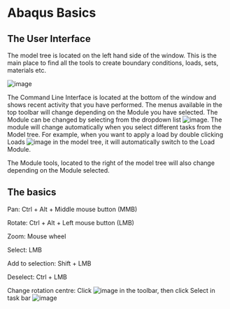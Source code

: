 # Abaqus Basics
## The User Interface
The model tree is located on the left hand side of the window. This is the main place to find all the tools to create boundary conditions, loads, sets, materials etc.

![image](https://user-images.githubusercontent.com/80410515/111624475-a7f35480-87e3-11eb-89b2-9bc0d424403e.png)

The Command Line Interface is located at the bottom of the window and shows recent activity that you have performed.
The menus available in the top toolbar will change depending on the Module you have selected. The Module can be changed by selecting from the dropdown list ![image](https://user-images.githubusercontent.com/80410515/111624699-e983ff80-87e3-11eb-8a36-dbdbb7d00021.png). The module will change automatically when you select different tasks from the Model tree. For example, when you want to apply a load by double clicking Loads ![image](https://user-images.githubusercontent.com/80410515/111624726-f4d72b00-87e3-11eb-89f6-58f185c1c970.png) in the model tree, it will automatically switch to the Load Module.

The Module tools, located to the right of the model tree will also change depending on the Module selected.

## The basics
Pan: Ctrl + Alt + Middle mouse button (MMB)

Rotate: Ctrl + Alt + Left mouse button (LMB)

Zoom: Mouse wheel

Select: LMB

Add to selection: Shift + LMB

Deselect: Ctrl + LMB

Change rotation centre: Click ![image](https://user-images.githubusercontent.com/80410515/111624942-3536a900-87e4-11eb-9d57-25aced84484f.png) in the toolbar, then click Select in task bar ![image](https://user-images.githubusercontent.com/80410515/111624991-454e8880-87e4-11eb-960e-3d62496d0359.png)
